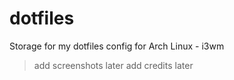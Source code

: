 # dotfiles
Storage for my dotfiles config for Arch Linux - i3wm

> add screenshots later
> add credits later
